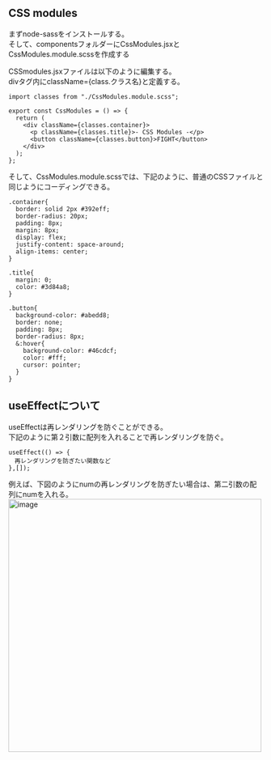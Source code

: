 

## CSS modules
まずnode-sassをインストールする。<br>
そして、componentsフォルダーにCssModules.jsxとCssModules.module.scssを作成する<br>

CSSmodules.jsxファイルは以下のように編集する。<br>
divタグ内にclassName={class.クラス名}と定義する。

```
import classes from "./CssModules.module.scss";

export const CssModules = () => {
  return (
    <div className={classes.container}>
      <p className={classes.title}>- CSS Modules -</p>
      <button className={classes.button}>FIGHT</button>
    </div>
  );
};
```
そして、CssModules.module.scssでは、下記のように、普通のCSSファイルと同じようにコーディングできる。
```
.container{
  border: solid 2px #392eff;
  border-radius: 20px;
  padding: 8px;
  margin: 8px;
  display: flex;
  justify-content: space-around;
  align-items: center;
}

.title{
  margin: 0;
  color: #3d84a8;
}

.button{
  background-color: #abedd8;
  border: none;
  padding: 8px;
  border-radius: 8px;
  &:hover{
    background-color: #46cdcf;
    color: #fff;
    cursor: pointer;
  }
}
```

## useEffectについて
useEffectは再レンダリングを防ぐことができる。  
下記のように第２引数に配列を入れることで再レンダリングを防ぐ。  
```
useEffect(() => {
　再レンダリングを防ぎたい関数など
},[]);
```


例えば、下図のようにnumの再レンダリングを防ぎたい場合は、第二引数の配列にnumを入れる。
<img width="500" alt="image" src="https://user-images.githubusercontent.com/97214466/150306848-ba8f696a-faef-4edb-8751-a152aa6f5a61.png">

